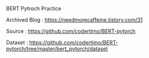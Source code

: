 BERT Pytroch Practice

Archived Blog : https://needmorecaffeine.tistory.com/31

Source : https://github.com/codertimo/BERT-pytorch

Dataset : https://github.com/codertimo/BERT-pytorch/tree/master/bert_pytorch/dataset
